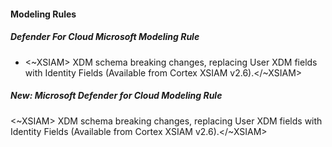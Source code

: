 
#### Modeling Rules

##### Defender For Cloud Microsoft Modeling Rule

-  <~XSIAM> XDM schema breaking changes, replacing User XDM fields with Identity Fields (Available from Cortex XSIAM v2.6).</~XSIAM>
##### New: Microsoft Defender for Cloud Modeling Rule

<~XSIAM> XDM schema breaking changes, replacing User XDM fields with Identity Fields (Available from Cortex XSIAM v2.6).</~XSIAM>
